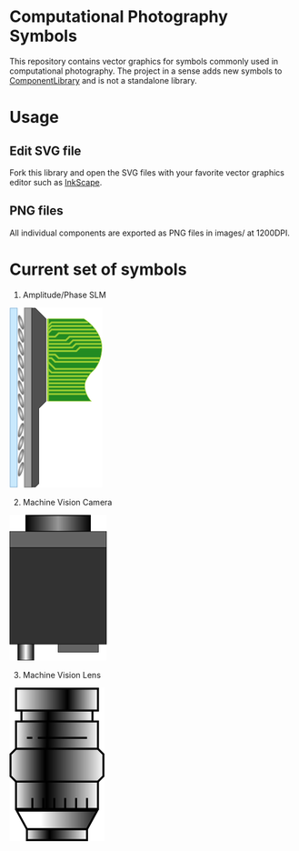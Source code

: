 # Computational Photography Symbols

This repository contains vector graphics for symbols commonly used in computational photography. The project in a sense adds new symbols to [ComponentLibrary](http://www.gwoptics.org/ComponentLibrary/) and is not a standalone library.

# Usage

## Edit SVG file
Fork this library and open the SVG files with your favorite vector graphics editor such as [InkScape](https://inkscape.org/).

## PNG files
All individual components are exported as PNG files in images/ at 1200DPI.

# Current set of symbols

1. Amplitude/Phase SLM

![LCoS SLM PNG](thumbnails/lcos_slm.png)

2. Machine Vision Camera

![Camera PNG](thumbnails/machine_vision_camera.png)

3. Machine Vision Lens

![Lens PNG](thumbnails/machine_vision_lens.png)
